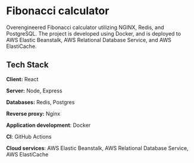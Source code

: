 
# Fibonacci calculator

Overengineered Fibonacci calculator utilizing NGINX, Redis, and PostgreSQL. The project is developed using Docker, and is deployed to AWS Elastic Beanstalk, AWS Relational Database Service, and AWS ElastiCache.


## Tech Stack

**Client:** React

**Server:** Node, Express

**Databases:** Redis, Postgres

**Reverse proxy:** Nginx

**Application development**: Docker

**CI**: GitHub Actions

**Cloud services**: AWS Elastic Beanstalk, AWS Relational Database Service, AWS ElastiCache
